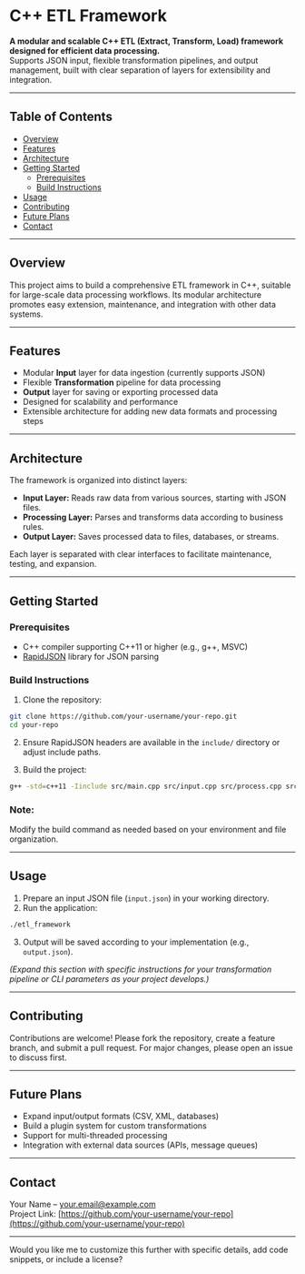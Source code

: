 
# C++ ETL Framework

**A modular and scalable C++ ETL (Extract, Transform, Load) framework designed for efficient data processing.**  
Supports JSON input, flexible transformation pipelines, and output management, built with clear separation of layers for extensibility and integration.

---

## Table of Contents

- [Overview](#overview)
- [Features](#features)
- [Architecture](#architecture)
- [Getting Started](#getting-started)
  - [Prerequisites](#prerequisites)
  - [Build Instructions](#build-instructions)
- [Usage](#usage)
- [Contributing](#contributing)
- [Future Plans](#future-plans)
- [Contact](#contact)

---

## Overview

This project aims to build a comprehensive ETL framework in C++, suitable for large-scale data processing workflows. Its modular architecture promotes easy extension, maintenance, and integration with other data systems.

---

## Features

- Modular **Input** layer for data ingestion (currently supports JSON)
- Flexible **Transformation** pipeline for data processing
- **Output** layer for saving or exporting processed data
- Designed for scalability and performance
- Extensible architecture for adding new data formats and processing steps

---

## Architecture

The framework is organized into distinct layers:

- **Input Layer:** Reads raw data from various sources, starting with JSON files.
- **Processing Layer:** Parses and transforms data according to business rules.
- **Output Layer:** Saves processed data to files, databases, or streams.

Each layer is separated with clear interfaces to facilitate maintenance, testing, and expansion.

---

## Getting Started

### Prerequisites

- C++ compiler supporting C++11 or higher (e.g., g++, MSVC)
- [RapidJSON](https://github.com/Tencent/rapidjson) library for JSON parsing

### Build Instructions

1. Clone the repository:

```bash
git clone https://github.com/your-username/your-repo.git
cd your-repo
```

2. Ensure RapidJSON headers are available in the `include/` directory or adjust include paths.

3. Build the project:

```bash
g++ -std=c++11 -Iinclude src/main.cpp src/input.cpp src/process.cpp src/output.cpp -o etl_framework
```

### Note:
Modify the build command as needed based on your environment and file organization.

---

## Usage

1. Prepare an input JSON file (`input.json`) in your working directory.
2. Run the application:

```bash
./etl_framework
```

3. Output will be saved according to your implementation (e.g., `output.json`).

*(Expand this section with specific instructions for your transformation pipeline or CLI parameters as your project develops.)*

---

## Contributing

Contributions are welcome! Please fork the repository, create a feature branch, and submit a pull request. For major changes, please open an issue to discuss first.

---

## Future Plans

- Expand input/output formats (CSV, XML, databases)
- Build a plugin system for custom transformations
- Support for multi-threaded processing
- Integration with external data sources (APIs, message queues)

---

## Contact

Your Name – [your.email@example.com](mailto:your.email@example.com)  
Project Link: [https://github.com/your-username/your-repo](https://github.com/your-username/your-repo)

---

Would you like me to customize this further with specific details, add code snippets, or include a license?
